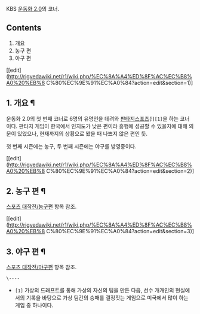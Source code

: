 KBS [운동화 2.0](%EC%9A%B4%EB%8F%99%ED%99%94%202.0.md)의 코너.

## Contents

    

1. 개요 
2. 농구 편 
3. 야구 편 

[[edit](http://rigvedawiki.net/r1/wiki.php/%EC%8A%A4%ED%8F%AC%EC%B8%A0%20%EB%8
C%80%EC%9E%91%EC%A0%84?action=edit&section=1)]

## 1. 개요 ¶

운동화 2.0의 첫 번째 코너로 6명의 유명인을 데려와 [판타지스포츠](%ED%8C%90%ED%83%80%EC%A7%80%EC%8A%A4%ED%8F%AC%EC%B8%A0.md)(!)`[1]`을 하는 코너이다. 판타지 게임이 한국에서 인지도가 낮은 편이라 흥행에 성공할 수
있을지에 대해 의문이 있었으나, 현재까지의 상황으로 봤을 때 나쁘지 않은 편인 듯.

  

첫 번째 시즌에는 농구, 두 번째 시즌에는 야구를 방영중이다.

[[edit](http://rigvedawiki.net/r1/wiki.php/%EC%8A%A4%ED%8F%AC%EC%B8%A0%20%EB%8
C%80%EC%9E%91%EC%A0%84?action=edit&section=2)]

## 2. 농구 편 ¶

[스포츠 대작전/농구편](%EC%8A%A4%ED%8F%AC%EC%B8%A0%20%EB%8C%80%EC%9E%91%EC%A0%84/%EB%86%8D%EA%B5%AC%ED%8E%B8.md) 항목 참조.

[[edit](http://rigvedawiki.net/r1/wiki.php/%EC%8A%A4%ED%8F%AC%EC%B8%A0%20%EB%8
C%80%EC%9E%91%EC%A0%84?action=edit&section=3)]

## 3. 야구 편 ¶

[스포츠 대작전/야구편](%EC%8A%A4%ED%8F%AC%EC%B8%A0%20%EB%8C%80%EC%9E%91%EC%A0%84/%EC%95%BC%EA%B5%AC%ED%8E%B8.md) 항목 참조.  

`\----`

  * `[1]` 가상의 드래프트를 통해 가상의 자신의 팀을 만든 다음, 선수 개개인의 현실에서의 기록을 바탕으로 가상 팀간의 승패를 결정짓는 게임으로 미국에서 많이 하는 게임 중 하나이다.

